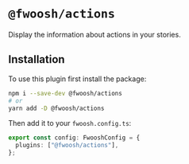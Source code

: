# `@fwoosh/actions`

Display the information about actions in your stories.

## Installation

To use this plugin first install the package:

```sh
npm i --save-dev @fwoosh/actions
# or
yarn add -D @fwoosh/actions
```

Then add it to your `fwoosh.config.ts`:

```ts
export const config: FwooshConfig = {
  plugins: ["@fwoosh/actions"],
};
```
